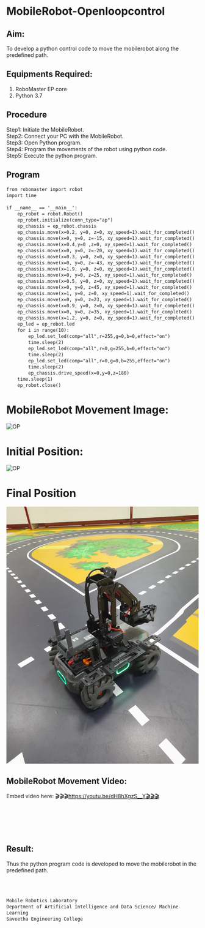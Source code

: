 # MobileRobot-Openloopcontrol
## Aim:

To develop a python control code to move the mobilerobot along the predefined path.

## Equipments Required:
1. RoboMaster EP core
2. Python 3.7

## Procedure

Step1: Initiate the MobileRobot.<br>
Step2: Connect your PC with the MobileRobot.<br>
Step3: Open Python program.<br>
Step4: Program the movements of the robot using python code.<br>
Step5: Execute the python program.<br>

## Program
```
from robomaster import robot
import time

if __name__ == '__main__':
    ep_robot = robot.Robot()
    ep_robot.initialize(conn_type="ap")
    ep_chassis = ep_robot.chassis
    ep_chassis.move(x=0.2, y=0, z=0, xy_speed=1).wait_for_completed()
    ep_chassis.move(x=0, y=0, z=-15, xy_speed=1).wait_for_completed()
    ep_chassis.move(x=0.4,y=0 ,z=0, xy_speed=1).wait_for_completed()
    ep_chassis.move(x=0, y=0, z=-20, xy_speed=1).wait_for_completed()
    ep_chassis.move(x=0.3, y=0, z=0, xy_speed=1).wait_for_completed()
    ep_chassis.move(x=0, y=0, z=-43, xy_speed=1).wait_for_completed()
    ep_chassis.move(x=1.9, y=0, z=0, xy_speed=1).wait_for_completed()
    ep_chassis.move(x=0, y=0, z=25, xy_speed=1).wait_for_completed()
    ep_chassis.move(x=0.5, y=0, z=0, xy_speed=1).wait_for_completed()
    ep_chassis.move(x=0, y=0, z=45, xy_speed=1).wait_for_completed()
    ep_chassis.move(x=1, y=0, z=0, xy_speed=1).wait_for_completed()
    ep_chassis.move(x=0, y=0, z=23, xy_speed=1).wait_for_completed()
    ep_chassis.move(x=0.9, y=0, z=0, xy_speed=1).wait_for_completed()
    ep_chassis.move(x=0, y=0, z=35, xy_speed=1).wait_for_completed()
    ep_chassis.move(x=1.2, y=0, z=0, xy_speed=1).wait_for_completed()
    ep_led = ep_robot.led
    for i in range(10):
        ep_led.set_led(comp="all",r=255,g=0,b=0,effect="on")   
        time.sleep(2)
        ep_led.set_led(comp="all",r=0,g=255,b=0,effect="on")
        time.sleep(2)
        ep_led.set_led(comp="all",r=0,g=0,b=255,effect="on")
        time.sleep(2)        
        ep_chassis.drive_speed(x=0,y=0,z=180)
    time.sleep(1)
    ep_robot.close()
```

# MobileRobot Movement Image:
![OP](https://github.com/Jegathish-16/mobilerobot-openloopcontrol/raw/main/img/robomaster.png)
# Initial Position:
![OP](https://github.com/Jegathish-16/mobilerobot-openloopcontrol/raw/main/11.jpg)
# Final Position 
![OP](https://github.com/sham-rathan-21003959/mobilerobot-openloopcontrol/raw/main/12.jpg)
## MobileRobot Movement Video:

Embed video here: 🎬🎬🎬https://youtu.be/dH8hXgzS__Y🎬🎬🎬

<br/>
<br/>
<br/>
<br/>

## Result:
Thus the python program code is developed to move the mobilerobot in the predefined path.


<br/>
<br/>

```
Mobile Robotics Laboratory
Department of Artificial Intelligence and Data Science/ Machine Learning
Saveetha Engineering College
```
